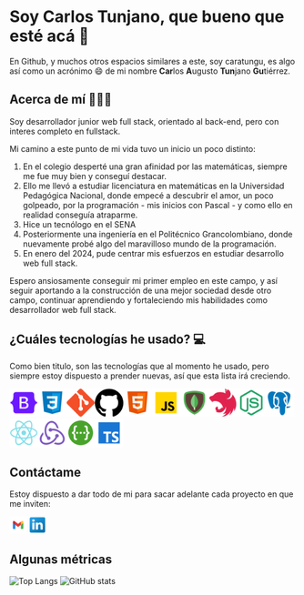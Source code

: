 # Soy Carlos Tunjano, que bueno que esté acá 👋
En Github, y muchos otros espacios similares a este, soy caratungu, es algo así como un acrónimo 😄 de mi nombre **Car**los **A**ugusto **Tun**jano **Gu**tiérrez.

## Acerca de mí 🌠🌠🌠
Soy desarrollador junior web full stack, orientado al back-end, pero con interes completo en fullstack.

Mi camino a este punto de mi vida tuvo un inicio un poco distinto:
1. En el colegio desperté una gran afinidad por las matemáticas, siempre me fue muy bien y conseguí destacar.
2. Ello me llevó a estudiar licenciatura en matemáticas en la Universidad Pedagógica Nacional, donde empecé a descubrir el amor, un poco golpeado, por la programación - mis inicios con Pascal - y como ello en realidad conseguía atraparme.
3. Hice un tecnólogo en el SENA
4. Posteriormente una ingeniería en el Politécnico Grancolombiano, donde nuevamente probé algo del maravilloso mundo de la programación.
5. En enero del 2024, pude centrar mis esfuerzos en estudiar desarrollo web full stack.

Espero ansiosamente conseguir mi primer empleo en este campo, y así seguir aportando a la construcción de una mejor sociedad desde otro campo, continuar aprendiendo y fortaleciendo mis habilidades como desarrollador web full stack.


## ¿Cuáles tecnologías he usado? :computer:
Como bien titulo, son las tecnologías que al momento he usado, pero siempre estoy dispuesto a prender nuevas, así que esta lista irá creciendo.

<img src="./icons/bootstrap.png" alt="GitHub Logo" style="width:50px; height:50px;"><img src="./icons/css.png" alt="GitHub Logo" style="width:50px; height:50px;"><img src="./icons/git.png" alt="GitHub Logo" style="width:50px; height:50px;"><img src="./icons/github_icon.png" alt="GitHub Logo" style="width:50px; height:50px;"><img src="./icons/html.png" alt="GitHub Logo" style="width:50px; height:50px;"><img src="./icons/JS.png" alt="GitHub Logo" style="width:50px; height:50px;"><img src="./icons/mongodb.png" alt="GitHub Logo" style="width:50px; height:50px;"><img src="./icons/nest.png" alt="GitHub Logo" style="width:50px; height:50px;"><img src="./icons/node-js.png" alt="GitHub Logo" style="width:50px; height:50px;"><img src="./icons/postgresql.png" alt="GitHub Logo" style="width:50px; height:50px;"><img src="./icons/react.png" alt="GitHub Logo" style="width:50px; height:50px;"><img src="./icons/redux.png" alt="GitHub Logo" style="width:50px; height:50px;"><img src="./icons/swagger.png" alt="GitHub Logo" style="width:50px; height:50px;"><img src="./icons/ts.png" alt="GitHub Logo" style="width:50px; height:50px;">


## Contáctame
Estoy dispuesto a dar todo de mi para sacar adelante cada proyecto en que me inviten:

[<img src="./icons/gmail.png" alt="GitHub Logo" style="width:30px; height:30px;">](mailto:caratungu@gmail.com)
[<img src="./icons/linkedin.png" alt="GitHub Logo" style="width:30px; height:30px;">](https://www.linkedin.com/in/carlos-augusto-tunjano-guti%C3%A9rrez-240b001b8/)

## Algunas métricas
![Top Langs](https://github-readme-stats.vercel.app/api/top-langs/?username=caratungu&layout=compact&theme=radical)
![GitHub stats](https://github-readme-stats.vercel.app/api?username=caratungu&show_icons=true&theme=radical)
